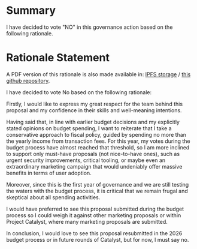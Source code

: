 # Summary
I have decided to vote "NO" in this governance action based on the following rationale.

# Rationale Statement
A PDF version of this rationale is also made available in: [IPFS storage](https://ipfs.io/ipfs/QmYHVNanVULPmgA3HybuQWEtpv26MiBWnSkxYspTTKfAN6) / [this github repository](voting/2025/17/QmYHVNanVULPmgA3HybuQWEtpv26MiBWnSkxYspTTKfAN6.pdf).

I have decided to vote No based on the following rationale:

Firstly, I would like to express my great respect for the team behind this proposal and my confidence in their skills and well-meaning intentions.

Having said that, in line with earlier budget decisions and my explicitly stated opinions on budget spending, I want to reiterate that I take a conservative approach to fiscal policy, guided by spending no more than the yearly income from transaction fees. For this year, my votes during the budget process have almost reached that threshold, so I am more inclined to support only must-have proposals (not nice-to-have ones), such as urgent security improvements, critical tooling, or maybe even an extraordinary marketing campaign that would undeniably offer massive benefits in terms of user adoption.

Moreover, since this is the first year of governance and we are still testing the waters with the budget process, it is critical that we remain frugal and skeptical about all spending activities.

I would have preferred to see this proposal submitted during the budget process so I could weigh it against other marketing proposals or within Project Catalyst, where many marketing proposals are submitted.

In conclusion, I would love to see this proposal resubmitted in the 2026 budget process or in future rounds of Catalyst, but for now, I must say no.
